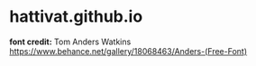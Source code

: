 # hattivat.github.io

**font credit:** Tom Anders Watkins https://www.behance.net/gallery/18068463/Anders-(Free-Font)